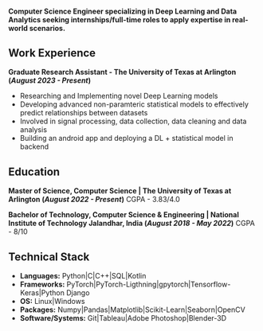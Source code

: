 #### Computer Science Engineer specializing in Deep Learning and Data Analytics seeking internships/full-time roles to apply expertise in real-world scenarios.

## Work Experience
**Graduate Research Assistant - The University of Texas at Arlington (_August 2023 - Present_)**
- Researching and Implementing novel Deep Learning models
- Developing advanced non-paramteric statistical models to effectively predict relationships between datasets
- Involved in signal processing, data collection, data cleaning and data analysis
- Building an android app and deploying a DL + statistical model in backend

## Education
**Master of Science, Computer Science | The University of Texas at Arlington (_August 2022 - Present_)**
CGPA - 3.83/4.0

**Bachelor of Technology, Computer Science & Engineering | National Institute of Technology Jalandhar, India (_August 2018 - May 2022_)**
CGPA - 8/10

## Technical Stack
* **Languages:** Python|C|C++|SQL|Kotlin
* **Frameworks:** PyTorch|PyTorch-Ligthning|gpytorch|Tensorflow-Keras|Python Django
* **OS:** Linux|Windows
* **Packages:** Numpy|Pandas|Matplotlib|Scikit-Learn|Seaborn|OpenCV
* **Software/Systems:** Git|Tableau|Adobe Photoshop|Blender-3D




